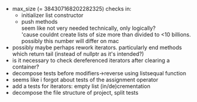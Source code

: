 - max_size (= 384307168202282325) checks in:  
  - initializer list constructor  
  - push methods  
seem like not very needed technically, only logically?  
'cause couldnt create lists of size more than divided to <10 billions. possibly this number will differ on mac  
- possibly maybe perhaps rework iterators. particularly end methods which return tail (instead of nullptr as it's intended?)  
- is it necessary to check dereferenced iterators after clearing a container?
- decompose tests before modifiers->reverse using listsequal function  
- seems like i forgot about tests of the assignment operator  
- add a tests for iterators: empty list (in/de)crementation  
- decompose the file structure of project, split tests  